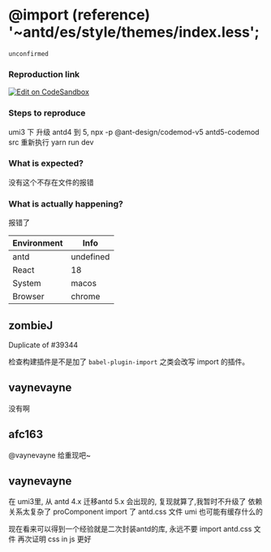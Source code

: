 # @import (reference) '~antd/es/style/themes/index.less';

`unconfirmed`

### Reproduction link

[![Edit on CodeSandbox](https://codesandbox.io/static/img/play-codesandbox.svg)](https://codesandbox.io/dashboard/recent?workspace=616dc16e-da52-49a9-b94a-8138ad222dcb)

### Steps to reproduce

umi3 下 升级 antd4 到 5,
npx -p @ant-design/codemod-v5 antd5-codemod src
重新执行 yarn run dev

### What is expected?

没有这个不存在文件的报错

### What is actually happening?

报错了

| Environment | Info      |
| ----------- | --------- |
| antd        | undefined |
| React       | 18        |
| System      | macos     |
| Browser     | chrome    |

<!-- generated by ant-design-issue-helper. DO NOT REMOVE -->

## zombieJ

Duplicate of #39344

检查构建插件是不是加了 `babel-plugin-import` 之类会改写 import 的插件。

## vaynevayne

没有啊

## afc163

@vaynevayne 给重现吧~

## vaynevayne

在 umi3里, 从 antd 4.x 迁移antd 5.x 会出现的, 复现就算了,我暂时不升级了
依赖关系太复杂了 proComponent import 了 antd.css 文件
umi 也可能有缓存什么的

现在看来可以得到一个经验就是二次封装antd的库, 永远不要 import antd.css 文件
再次证明 css in js 更好
